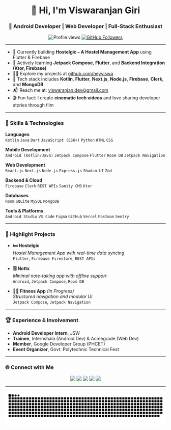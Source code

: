 <h1 align="center">👋 Hi, I'm Viswaranjan Giri</h1>
<h3 align="center">🚀  Android Developer | Web Developer | Full-Stack Enthusiast  </h3>

<p align="center">
  <img src="https://komarev.com/ghpvc/?username=heyviswa&label=Profile%20views&color=0e75b6&style=flat" alt="Profile views" />
  <a href="https://github.com/heyviswa?tab=followers">
    <img src="https://img.shields.io/github/followers/heyviswa?label=Followers&style=social" alt="GitHub Followers" />
  </a>
</p>

---

- 🔭 Currently building **Hostelgic – A Hostel Management App** using Flutter & Firebase  
- 🌱 Actively learning **Jetpack Compose**, **Flutter**, and **Backend Integration (Ktor, Firebase)**  
- 👨‍💻 Explore my projects at [github.com/heyviswa](https://github.com/heyviswa)  
- 🎯 Tech stack includes **Kotlin**, **Flutter**, **Next.js**, **Node.js**, **Firebase**, **Clerk**, and **MongoDB**  
- 📬 Reach me at: [viswaranjan.dev@gmail.com](mailto:viswaranjan.dev@gmail.com)  
- 🎬 Fun fact: I create **cinematic tech videos** and love sharing developer stories through film  

---

### 🧠 Skills & Technologies

**Languages**  
`Kotlin` `Java` `Dart` `JavaScript (ES6+)` `Python` `HTML` `CSS`

**Mobile Development**  
`Android (Kotlin/Java)` `Jetpack Compose` `Flutter` `Room DB` `Jetpack Navigation`

**Web Development**  
`React.js` `Next.js` `Node.js` `Express.js` `Shadcn UI` `Zod`

**Backend & Cloud**  
`Firebase` `Clerk` `REST APIs` `Sanity CMS` `Ktor`

**Databases**  
`Room` `SQLite` `MySQL` `MongoDB`

**Tools & Platforms**  
`Android Studio` `VS Code` `Figma` `GitHub` `Vercel` `Postman` `Sentry`

---

### 📱 Highlight Projects

- **🛏️ Hostelgic**  
  *Hostel Management App with real-time data syncing*  
  `Flutter`, `Firebase Firestore`, `REST APIs`

- **🗒️ Nottx**  
  *Minimal note-taking app with offline support*  
  `Android`, `Jetpack Compose`, `Room DB`

- **🏋️‍♂️ Fitness App** *(In Progress)*  
  *Structured navigation and modular UI*  
  `Jetpack Compose`, `Jetpack Navigation`

---

### 🏆 Experience & Involvement

- **Android Developer Intern**, JSW  
- **Trainee**, Internshala (Android Dev) & Acmegrade (Web Dev)  
- **Member**, Google Developer Group (PHCET)  
- **Event Organizer**, Govt. Polytechnic Technical Fest

---

### 🌐 Connect with Me

<p align="center">
  <a href="https://linkedin.com/in/viswaranjangiri"><img src="https://img.shields.io/badge/LinkedIn-blue?style=for-the-badge&logo=linkedin" /></a>
  <a href="mailto:viswaranjan.dev@gmail.com"><img src="https://img.shields.io/badge/Gmail-red?style=for-the-badge&logo=gmail" /></a>
  <a href="https://github.com/heyviswa"><img src="https://img.shields.io/badge/GitHub-black?style=for-the-badge&logo=github" /></a>
  <img src="https://img.shields.io/badge/YouTube-red?style=for-the-badge&logo=youtube" />
  <img src="https://img.shields.io/badge/Instagram-pink?style=for-the-badge&logo=instagram" />
</p>

---

<div align="center">
  <img src="https://raw.githubusercontent.com/platane/snk/output/github-contribution-grid-snake-dark.svg" alt="Contribution Snake Animation" />
</div>
